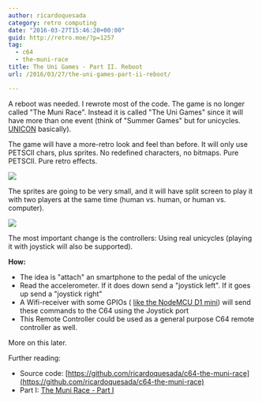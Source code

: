 ```yaml
---
author: ricardoquesada
category: retro computing
date: "2016-03-27T15:46:20+00:00"
guid: http://retro.moe/?p=1257
tag:
  - c64
  - the-muni-race
title: The Uni Games - Part II. Reboot
url: /2016/03/27/the-uni-games-part-ii-reboot/

---
```

A reboot was needed. I rewrote most of the code. The game is no longer called "The Muni Race". Instead it is called "The Uni Games" since it will have more than one event (think of "Summer Games" but for unicycles. [UNICON](http://eng.unicon18.com/) basically).

The game will have a more-retro look and feel than before. It will only use PETSCII chars, plus sprites. No redefined characters, no bitmaps. Pure PETSCII. Pure retro effects.

![](https://lh3.googleusercontent.com/-u6cUHJ6Fg9A/VvfhKfa9ctI/AAAAAAABdm4/t8b5283PpzUtEmfZuy0xCN6-2W2pflOSwCCo/s640-Ic42/Screen%2BShot%2B2016-03-27%2Bat%2B6.31.23%2BAM.png)

The sprites are going to be very small, and it will have split screen to play it with two players at the same time (human vs. human, or human vs. computer).

![](https://lh3.googleusercontent.com/-QiIgft0QftI/VvfhKePWLZI/AAAAAAABdm8/3NvWD_WkXkwNKt0tRpX5YptCaXNdeYseQCCo/s640-Ic42/Screen%2BShot%2B2016-03-27%2Bat%2B6.32.20%2BAM.png)

The most important change is the controllers: Using real unicycles (playing it with joystick will also be supported).

**How:**

- The idea is "attach" an smartphone to the pedal of the unicycle
- Read the accelerometer. If it does down send a "joystick left". If it goes up send a "joystick right"
- A Wifi-receiver with some GPIOs ( [like the NodeMCU D1 mini](http://www.aliexpress.com/af/d1-mini.html?ltype=wholesale&d=y&origin=n&isViewCP=y&initiative_id=QRW_20160327064240&SearchText=d1+mini&productId=32529101036)) will send these commands to the C64 using the Joystick port
- This Remote Controller could be used as a general purpose C64 remote controller as well.

More on this later.

Further reading:

- Source code: [https://github.com/ricardoquesada/c64-the-muni-race](https://github.com/ricardoquesada/c64-the-muni-race)
- Part I: [The Muni Race - Part I](/2015/09/07/the-muni-race-part-i/)
